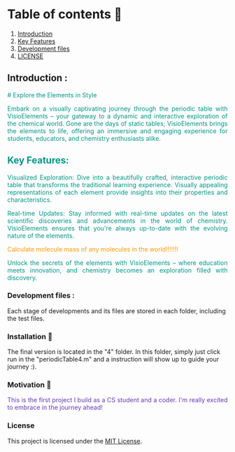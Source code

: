 <!-- TABLE OF CONTENTS -->
# Table of contents :round_pushpin:
1. [Introduction](#Introduction)
2. [Key Features](#Features)
3. [Development files](#Development-files)
4. [LICENSE](#License)

## Introduction <a name="Introduction"></a> :

<div style="text-align:justify; color: #009688;"> <!-- Teal color -->
# Explore the Elements in Style

Embark on a visually captivating journey through the periodic table with VisioElements – your gateway to a dynamic and interactive exploration of the chemical world. Gone are the days of static tables; VisioElements brings the elements to life, offering an immersive and engaging experience for students, educators, and chemistry enthusiasts alike.

## Key Features:  <a name="Features"></a> 

Visualized Exploration: Dive into a beautifully crafted, interactive periodic table that transforms the traditional learning experience. Visually appealing representations of each element provide insights into their properties and characteristics.

Real-time Updates: Stay informed with real-time updates on the latest scientific discoveries and advancements in the world of chemistry. VisioElements ensures that you're always up-to-date with the evolving nature of the elements.

<span style="color: #FF9800;">Calculate molecule mass of any molecules in the world!!!!!!!</span> <!-- Orange color -->

Unlock the secrets of the elements with VisioElements – where education meets innovation, and chemistry becomes an exploration filled with discovery.

</div>

### Development files <a name="Development-files"></a> : 
Each stage of developments and its files are stored in each folder, including the test files. 

### Installation :dart: 

The final version is located in the "4" folder. In this folder, simply just click run in the "periodicTable4.m" and a instruction will show up to guide your journey :). 

### Motivation :mechanical_arm:

<div style="text-align:justify; color: #673AB7;"> <!-- Deep Purple color -->
This is the first project I build as a CS student and a coder. I'm really excited to embrace in the journey ahead!
</div>

### License

This project is licensed under the [MIT License](LICENSE).
